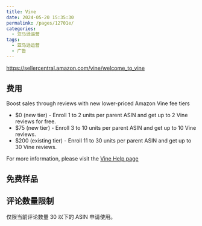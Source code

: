 ```yaml
---
title: Vine
date: 2024-05-20 15:35:30
permalink: /pages/12701e/
categories: 
  - 亚马逊运营
tags: 
  - 亚马逊运营
  - 广告
---
```


https://sellercentral.amazon.com/vine/welcome_to_vine

## 费用

Boost sales through reviews with new lower-priced Amazon Vine fee tiers

- $0 (new tier) - Enroll 1 to 2 units per parent ASIN and get up to 2 Vine reviews for free.
- $75 (new tier) - Enroll 3 to 10 units per parent ASIN and get up to 10 Vine reviews.
- $200 (existing tier) - Enroll 11 to 30 units per parent ASIN and get up to 30 Vine reviews.

For more information, please visit the [Vine Help page](https://sellercentral.amazon.com/help/hub/reference/G4GZ9J4UZ35VEH6G)

## 免费样品

## 评论数量限制

仅限当前评论数量 30 以下的 ASIN 申请使用。
